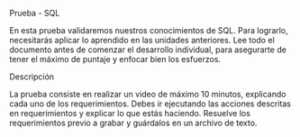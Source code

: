 Prueba - SQL

En esta prueba validaremos nuestros conocimientos de SQL. Para lograrlo, necesitarás
aplicar lo aprendido en las unidades anteriores.
Lee todo el documento antes de comenzar el desarrollo individual, para asegurarte de tener
el máximo de puntaje y enfocar bien los esfuerzos.

Descripción

La prueba consiste en realizar un video de máximo 10 minutos, explicando cada uno de los
requerimientos. Debes ir ejecutando las acciones descritas en requerimientos y explicar lo
que estás haciendo. Resuelve los requerimientos previo a grabar y guárdalos en un archivo
de texto.
